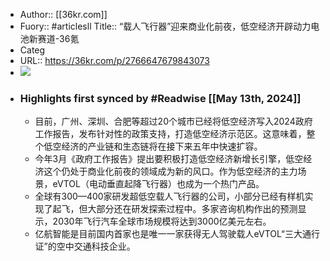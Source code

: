 - Author:: [[36kr.com]]
- Fuory:: #articlesll Title:: “载人飞行器”迎来商业化前夜，低空经济开辟动力电池新赛道-36氪
- Categ
- URL:: https://36kr.com/p/2766647679843073
- ![](https://readwise-assets.s3.amazonaws.com/static/images/article0.00998d930354.png)
- ### Highlights first synced by #Readwise [[May 13th, 2024]]
    - 目前，广州、深圳、合肥等超过20个城市已经将低空经济写入2024政府工作报告，发布针对性的政策支持，打造低空经济示范区。这意味着，整个低空经济的产业链和生态链将在接下来五年中快速扩容。
    - 今年3月《政府工作报告》提出要积极打造低空经济新增长引擎，低空经济这个仍处于商业化前夜的领域成为新的风口。作为低空经济的主力场景，eVTOL（电动垂直起降飞行器）也成为一个热门产品。
    - 全球有300—400家研发超低空载人飞行器的公司，小部分已经有样机实现了起飞，但大部分还在研发探索过程中。多家咨询机构作出的预测显示，2030年飞行汽车全球市场规模将达到3000亿美元左右。
    - 亿航智能是目前国内首家也是唯一一家获得无人驾驶载人eVTOL“三大通行证”的空中交通科技企业。
